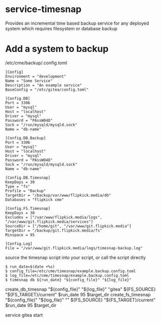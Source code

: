 # service-timesnap

Provides an incremental time based backup service for any deployed system which requires filesystem or database backup

# Add a system to backup

/etc/cme/backup/<name>.config.toml

```
[Config]
Environment = "development"
Name = "Some Service"
Description = "An example service"
BaseConfig = "/etc/gitea/config.toml"

[Config.DB]
Port = 3306
User = "mysql"
Host = "localhost"
Driver = "mysql"
Password = "PAssW04D"
Sock = "/run/mysqld/mysqld.sock"
Name = "db-name"

[Config.DB.Backup]
Port = 3306
User = "mysql"
Host = "localhost"
Driver = "mysql"
Password = "PAssW04D"
Sock = "/run/mysqld/mysqld.sock"
Name = "db-name"

[Config.DB.Timesnap]
KeepDays = 30
Type = "fs"
Profile = "Backup"
TargetDir = "/backup/var/www/flipkick.media/db"
Databases = "flipkick cme"

[Config.FS.Timesnap]
KeepDays = 30
Excludes = ["/var/www/flipkick.media/logs", "/var/www/git.flipkick.media/services"]
SourceDir = ["/home/git", "/var/www/git.flipkick.media"]
TargetDir = "/backup/git.flipkick.media/fs"
Minspace = 95

[Config.Log]
File = "/var/www/git.flipkick.media/logs/timesnap-backup.log"
```

source the timesnap script into your script, or call the script directly
```
$ run_date=$(date +%s)
$ config_file=/etc/cme/timesnap/example.backup.config.toml
$ log_file=/etc/cme/timesnap/example.backup.config.toml
$ timesnap db ${run_date} "${config_file}" "${log_file}"
```

create_db_timesnap "${config_file}" "${log_file}" "gitea" ${FS_SOURCE} "${FS_TARGET}/current" $run_date 95 $target_dir
create_fs_timesnap "${config_file}" "${log_file}" "" ${FS_SOURCE} "${FS_TARGET}/current" $run_date 95 $target_dir

service gitea start

```
